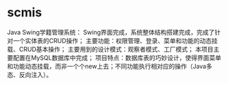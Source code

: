 # scmis
Java Swing学籍管理系统：
  Swing界面完成，系统整体结构搭建完成，完成了针对一个实体表的CRUD操作；
  主要功能：权限管理、登录、菜单和功能的动态挂载、CRUD基本操作；
  主要用到的设计模式：观察者模式、工厂模式；
  本项目主要配置在MySQL数据库中完成；
  项目特点：数据库表的巧妙设计，使得界面菜单和功能动态挂载，而非一个个new上去；不同功能执行相对应的操作（Java多态、反向注入）。
